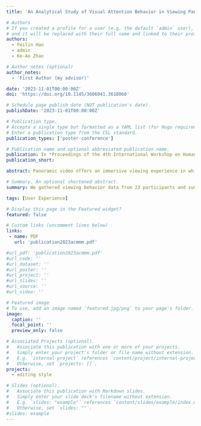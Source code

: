 ```yaml
---
title: 'An Analytical Study of Visual Attention Behavior in Viewing Panoramic Video'

# Authors
# If you created a profile for a user (e.g. the default `admin` user), write the username (folder name) here
# and it will be replaced with their full name and linked to their profile.
authors:
  - Feilin Han
  - admin
  - Ke-Ao Zhao

# Author notes (optional)
author_notes:
  - 'First Author (my advisor)'

date: '2023-11-01T00:00:00Z'
doi: 'https://doi.org/10.1145/3606041.3618060'

# Schedule page publish date (NOT publication's date).
publishDate: '2023-11-01T00:00:00Z'

# Publication type.
# Accepts a single type but formatted as a YAML list (for Hugo requirements).
# Enter a publication type from the CSL standard.
publication_types: ['poster-conference']

# Publication name and optional abbreviated publication name.
publication: In *Proceedings of the 4th International Workshop on Human-centric Multimedia Analysis(HCMA 23)*
publication_short: 

abstract: Panoramic video offers an immersive viewing experience in which viewers can actively explore 360-degree motion pictures and engage with the narrative. Studying user visual attention behavior could help us to have a better understanding of video processing, semantic learning, and coding in 360-degree videos. In this paper, we developed two attention visualization toolkits, visual saliency map and semantic attention annotation, for collecting ROI data. The practice-based analytical methodology is employed to discuss user behavior while viewing panoramic shorts. We gathered viewing behavior data from 23 participants and visualized attention saliency to analyze the viewers' visual attention behavior and narrative cognition process. According to the collected data, we summarize attention distribution regulations and derive practical insights into the aspects of learning decision-making for panorama production.

# Summary. An optional shortened abstract.
summary: We gathered viewing behavior data from 23 participants and summarize attention distribution regulations and derive practical insights into the aspects of learning decision-making for panorama production.

tags: [User Experience]

# Display this page in the Featured widget?
featured: false

# Custom links (uncomment lines below)
links:
 - name: PDF
   url: 'publication2023acmmm.pdf'

#url_pdf: 'publication2023acmmm.pdf'
#url_code: ''
#url_dataset: ''
#url_poster: ''
#url_project: ''
#url_slides: ''
#url_source: ''
#url_video: ''

# Featured image
# To use, add an image named `featured.jpg/png` to your page's folder.
image:
  caption: ''
  focal_point: ''
  preview_only: false

# Associated Projects (optional).
#   Associate this publication with one or more of your projects.
#   Simply enter your project's folder or file name without extension.
#   E.g. `internal-project` references `content/project/internal-project/index.md`.
#   Otherwise, set `projects: []`.
projects:
  - editing style

# Slides (optional).
#   Associate this publication with Markdown slides.
#   Simply enter your slide deck's filename without extension.
#   E.g. `slides: "example"` references `content/slides/example/index.md`.
#   Otherwise, set `slides: ""`.
#slides: example
---
```

